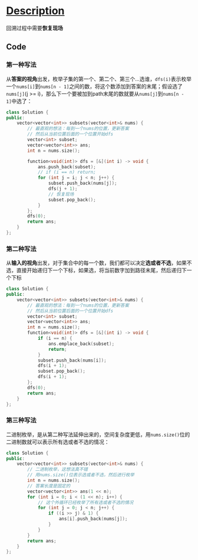 # [Description](https://leetcode.cn/problems/subsets/description/)

回溯过程中需要**恢复现场**

## Code

### 第一种写法

从**答案的视角**出发，枚举子集的第一个、第二个、第三个...选谁，`dfs(i)`表示枚举一个`nums[i]`到`nums[n - 1]`之间的数，将这个数添加到答案的末尾；假设选了`nums[j]`(j >= i)，那么下一个要被加到path末尾的数就要从`nums[j]`到`nums[n - 1]`中选了：

```cpp
class Solution {
public:
    vector<vector<int>> subsets(vector<int>& nums) {
        // 最直观的想法：每到一个nums的位置，更新答案
        // 然后从当前位置后面的一个位置开始dfs
        vector<int> subset;
        vector<vector<int>> ans;
        int n = nums.size();

        function<void(int)> dfs = [&](int i) -> void {
            ans.push_back(subset);
            // if (i == n) return;
            for (int j = i; j < n; j++) {
                subset.push_back(nums[j]);
                dfs(j + 1);
                // 恢复现场
                subset.pop_back();
            }
        };
        dfs(0);
        return ans;
    }
};
```

### 第二种写法

从**输入的视角**出发，对于集合中的每一个数，我们都可以决定**选或者不选**，如果不选，直接开始递归下一个下标，如果选，将当前数字加到路径末尾，然后递归下一个下标

```cpp
class Solution {
public:
    vector<vector<int>> subsets(vector<int>& nums) {
        // 最直观的想法：每到一个nums的位置，更新答案
        // 然后从当前位置后面的一个位置开始dfs
        vector<int> subset;
        vector<vector<int>> ans;
        int n = nums.size();
        function<void(int)> dfs = [&](int i) -> void {
            if (i == n) {
                ans.emplace_back(subset);
                return;
            }
            subset.push_back(nums[i]);
            dfs(i + 1);
            subset.pop_back();
            dfs(i + 1);
        };
        dfs(0);
        return ans;
    }
};
```

### 第三种写法

二进制枚举，是从第二种写法延伸出来的，空间复杂度更低，用`nums.size()`位的二进制数就可以表示所有选或者不选的情况：

```cpp
class Solution {
public:
    vector<vector<int>> subsets(vector<int>& nums) {
        // 二进制枚举，这想法真不错
        // 用nums.size()位表示选或者不选，然后进行枚举
        int n = nums.size();
        // 答案长度是固定的
        vector<vector<int>> ans(1 << n);
        for (int i = 0; i < (1 << n); i++) {
            // 这个外循环已经枚举了所有选或者不选的情况
            for (int j = 0; j < n; j++) {
                if ((i >> j) & 1) {
                    ans[i].push_back(nums[j]);
                }
            }
        }
        return ans;
    }
};
```

